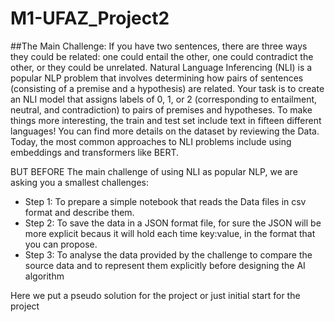 # M1-UFAZ_Project2

##The Main Challenge:
If you have two sentences, there are three ways they could be related: one could entail the other, one could contradict the other, or they could be unrelated. Natural Language Inferencing (NLI) is a popular NLP problem that involves determining how pairs of sentences (consisting of a premise and a hypothesis) are related.
Your task is to create an NLI model that assigns labels of 0, 1, or 2 (corresponding to entailment, neutral, and contradiction) to pairs of premises and hypotheses. To make things more interesting, the train and test set include text in fifteen different languages! You can find more details on the dataset by reviewing the Data.
Today, the most common approaches to NLI problems include using embeddings and transformers like BERT.

BUT BEFORE The main challenge of using NLI as popular NLP, we are asking you a smallest challenges:

* Step 1: To prepare a simple notebook that reads the Data files in csv format and describe them. 
* Step 2: To save the data in a JSON format file, for sure the JSON will be more explicit becaus it will hold each time key:value, in the format that you can propose. 
* Step 3: To analyse the data provided by the challenge to compare the source data and to represent them explicitly before designing the AI algorithm

Here we put a pseudo solution for the project or just initial start for the project
